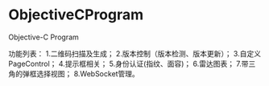 # ObjectiveCProgram
Objective-C Program

功能列表：
1.二维码扫描及生成；
2.版本控制（版本检测、版本更新）；
3.自定义PageControl；
4.提示框相关；
5.身份认证(指纹、面容)；
6.雷达图表；
7.带三角的弹框选择视图；
8.WebSocket管理。
